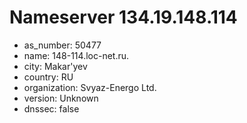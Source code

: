 # Nameserver 134.19.148.114

* as_number: 50477
* name: 148-114.loc-net.ru.
* city: Makar'yev
* country: RU
* organization: Svyaz-Energo Ltd.
* version: Unknown
* dnssec: false
